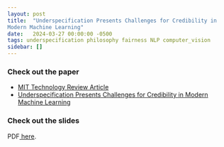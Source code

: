 ```yaml
---
layout: post
title:  "Underspecification Presents Challenges for Credibility in
Modern Machine Learning"
date:   2024-03-27 00:00:00 -0500
tags: underspecification philosophy fairness NLP computer_vision
sidebar: []
---
```

### Check out the paper
- [MIT Technology Review Article](https://www.technologyreview.com/2020/11/18/1012234/training-machine-learning-broken-real-world-heath-nlp-computer-vision/)
- [Underspecification Presents Challenges for Credibility in
Modern Machine Learning](https://arxiv.org/pdf/2011.03395.pdf)

### Check out the slides

<p>PDF<a href="/assets/slides/27Mar_Underspecification Presentation.pdf"> here</a>.</p>
